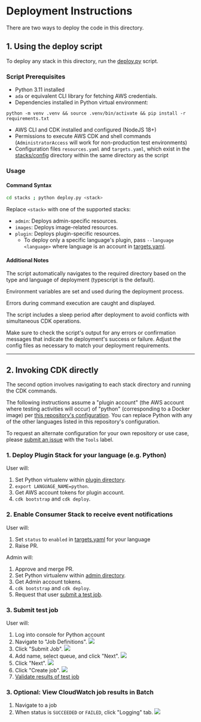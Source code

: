 # Deployment Instructions

There are two ways to deploy the code in this directory.

## 1. Using the deploy script

To deploy any stack in this directory, run the [deploy.py](stacks/deploy.py) script.

### Script Prerequisites

- Python 3.11 installed
- `ada` or equivalent CLI library for fetching AWS credentials.
- Dependencies installed in Python virtual environment:

```
python -m venv .venv && source .venv/bin/activate && pip install -r requirements.txt
```

- AWS CLI and CDK installed and configured (NodeJS 18+)
- Permissions to execute AWS CDK and shell commands (`AdministratorAccess` will work for non-production test environments)
- Configuration files `resources.yaml` and `targets.yaml`, which exist in the [stacks/config](stacks/config) directory within the same directory as the script

### Usage

#### Command Syntax

```bash
cd stacks ; python deploy.py <stack>
```

Replace `<stack>` with one of the supported stacks:

- `admin`: Deploys admin-specific resources.
- `images`: Deploys image-related resources.
- `plugin`: Deploys plugin-specific resources.
  - To deploy only a specific language's plugin, pass `--language <language>` where language is an account in [targets.yaml](stacks/config/targets.yaml).

#### Additional Notes

The script automatically navigates to the required directory based on the type and language of deployment (typescript is the default).

Environment variables are set and used during the deployment process.

Errors during command execution are caught and displayed.

The script includes a sleep period after deployment to avoid conflicts with simultaneous CDK operations.

Make sure to check the script's output for any errors or confirmation messages that indicate the deployment's success or failure. Adjust the config files as necessary to match your deployment requirements.

---

## 2. Invoking CDK directly

The second option involves navigating to each stack directory and running the CDK commands.

The following instructions assume a "plugin account" (the AWS account where testing activities will occur) of "python" (corresponding to a Docker image) per [this repository's configuration](config/targets.yaml).
You can replace Python with any of the other languages listed in this repository's configuration.

To request an alternate configuration for your own repository or use case, please [submit an issue](https://github.com/awsdocs/aws-doc-sdk-examples/issues/new?labels=type%2Fenhancement&labels=Tools&title=%5BEnhancement%5D%3A+Weathertop+Customization+Request&&) with the `Tools` label.

### 1. Deploy Plugin Stack for your language (e.g. Python)

User will:

1. Set Python virtualenv within [plugin directory](plugin/admin).
1. `export LANGUAGE_NAME=python`.
1. Get AWS account tokens for plugin account.
1. `cdk bootstrap` and `cdk deploy`.

### 2. Enable Consumer Stack to receive event notifications

User will:

1. Set `status` to `enabled` in [targets.yaml](config/targets.yaml) for your language
1. Raise PR.

Admin will:

1. Approve and merge PR.
1. Set Python virtualenv within [admin directory](stacks/admin).
1. Get Admin account tokens.
1. `cdk bootstrap` and `cdk deploy`.
1. Request that user [submit a test job](#3-submit-test-job).

### 3. Submit test job

User will:

1. Log into console for Python account
1. Navigate to "Job Definitions".
   ![](docs/validation-flow-1.jpg)
1. Click "Submit Job".
   ![](docs/validation-flow-2.jpg)
1. Add name, select queue, and click "Next".
   ![](docs/validation-flow-3.jpg)
1. Click "Next".
   ![](docs/validation-flow-4.jpg)
1. Click "Create job".
   ![](docs/validation-flow-5.jpg)
1. [Validate results of test job](#3-optional-view-test-job-results)

### 3. Optional: View CloudWatch job results in Batch

1. Navigate to a job
1. When status is `SUCCEEDED` or `FAILED`, click "Logging" tab.
   ![](docs/validation-flow-6.jpg)
